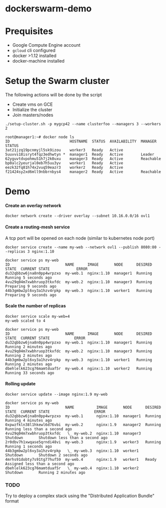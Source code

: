 # dockerswarm-demo

# Prequisites

* Google Compute Engine account
* `gcloud` cli configured
* docker >1.12 installed
* docker-machine installed


# Setup the Swarm cluster
The following actions will be done by the script
- Create vms on GCE
- Initialize the cluster
- Join masters/nodes

```
./setup-cluster.sh -p mygcp42 --name clusterfoo --managers 3 --workers 2
```

```
root@manager1:~# docker node ls
ID                           HOSTNAME  STATUS  AVAILABILITY  MANAGER STATUS
3at21jzq19pcnmyjl5sk9izou    worker3   Ready   Active
5uuvvs18isryt4fqz3edhwtyn *  manager1  Ready   Active        Leader
62yguvtdvpohmu51h7j2k0uxu    manager3  Ready   Active        Reachable
bp0alc2yeurjal0eb7h5uu3yv    worker1   Ready   Active
eezk32fq81h74x2vuq59eazr3    worker2   Ready   Active
f21424sy2xd6mll9nbbrnbys4    manager2  Ready   Active        Reachable
```


# Demo
#### Create an overlay network
```
docker network create --driver overlay --subnet 10.16.0.0/16 ovl1
```

####  Create a routing-mesh service
A tcp port will be opened on each node (similar to kubernetes node port)
```
docker service create --name my-web --network ovl1 --publish 8080:80 --replicas 3 nginx:1.10

docker service ps my-web
ID                         NAME      IMAGE       NODE      DESIRED STATE  CURRENT STATE            ERROR
du32qbbzw6jna8n0pp4wrpzxo  my-web.1  nginx:1.10  manager1  Running        Running 5 seconds ago
4vu29q04m7xwbhruop3tkxfdc  my-web.2  nginx:1.10  manager3  Running        Preparing 9 seconds ago
44b3gmbw2pl6vy3a1hzv4rpkp  my-web.3  nginx:1.10  worker1   Running        Preparing 9 seconds ago
```

#### Scale the number of replicas
```
docker service scale my-web=4
my-web scaled to 4

docker service ps my-web 
ID                         NAME      IMAGE       NODE      DESIRED STATE  CURRENT STATE           ERROR
du32qbbzw6jna8n0pp4wrpzxo  my-web.1  nginx:1.10  manager1  Running        Running 2 minutes ago
4vu29q04m7xwbhruop3tkxfdc  my-web.2  nginx:1.10  manager3  Running        Running 2 minutes ago
44b3gmbw2pl6vy3a1hzv4rpkp  my-web.3  nginx:1.10  worker1   Running        Running 2 minutes ago
dbehlelk623cg76mamtduaf5r  my-web.4  nginx:1.10  worker2   Running        Running 33 seconds ago
```

#### Rolling update
```
docker service update --image nginx:1.9 my-web

docker service ps my-web 
ID                         NAME          IMAGE       NODE      DESIRED STATE  CURRENT STATE                    ERROR
du32qbbzw6jna8n0pp4wrpzxo  my-web.1      nginx:1.10  manager1  Running        Running 4 minutes ago
0xpwzfkln38l1hkewl6d76vbi  my-web.2      nginx:1.9   manager2  Running        Running less than a second ago
4vu29q04m7xwbhruop3tkxfdc   \_ my-web.2  nginx:1.10  manager3  Shutdown       Shutdown less than a second ago
2r0dbv7h1xwqase5qrndi48vi  my-web.3      nginx:1.9   worker3   Running        Running 1 seconds ago
44b3gmbw2pl6vy3a1hzv4rpkp   \_ my-web.3  nginx:1.10  worker1   Shutdown       Shutdown 2 seconds ago
4mrhs91dobty7s91tg77huf59  my-web.4      nginx:1.9   worker1   Ready          Assigned less than a second ago
dbehlelk623cg76mamtduaf5r   \_ my-web.4  nginx:1.10  worker2   Shutdown       Running 2 minutes ago
```

### TODO

Try to deploy a complex stack using the "Distributed Application Bundle" format
